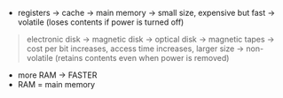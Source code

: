 - registers -> cache -> main memory -> small size, expensive but fast -> volatile (loses contents if power is turned off)

> electronic disk -> magnetic disk -> optical disk -> magnetic tapes -> cost per bit increases, access time increases, larger size -> non-volatile (retains contents even when power is removed)

- more RAM -> FASTER
- RAM = main memory



